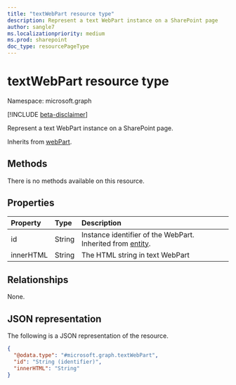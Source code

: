 ```yaml
---
title: "textWebPart resource type"
description: Represent a text WebPart instance on a SharePoint page
author: sangle7
ms.localizationpriority: medium
ms.prod: sharepoint
doc_type: resourcePageType
---
```


# textWebPart resource type

Namespace: microsoft.graph

[!INCLUDE [beta-disclaimer](../../includes/beta-disclaimer.md)]

Represent a text WebPart instance on a SharePoint page.

Inherits from [webPart](../resources/webpart.md).

## Methods

There is no methods available on this resource.

## Properties

| Property  | Type   | Description                                                                          |
| :-------- | :----- | :----------------------------------------------------------------------------------- |
| id        | String | Instance identifier of the WebPart. Inherited from [entity](../resources/entity.md). |
| innerHTML | String | The HTML string in text WebPart                                                      |

## Relationships

None.

## JSON representation

The following is a JSON representation of the resource.

<!-- {
  "blockType": "resource",
  "keyProperty": "id",
  "@odata.type": "microsoft.graph.textWebPart",
  "baseType": "microsoft.graph.webPart",
  "openType": false
}
-->

```json
{
  "@odata.type": "#microsoft.graph.textWebPart",
  "id": "String (identifier)",
  "innerHTML": "String"
}
```
